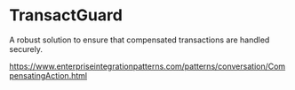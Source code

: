 # TransactGuard

A robust solution to ensure that compensated transactions are handled securely.



https://www.enterpriseintegrationpatterns.com/patterns/conversation/CompensatingAction.html
